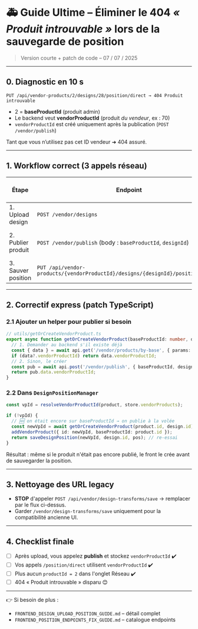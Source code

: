 # 🚑 Guide Ultime – Éliminer le 404 *« Produit introuvable »* lors de la sauvegarde de position

> Version courte + patch de code – 07 / 07 / 2025

---

## 0. Diagnostic en 10 s

```
PUT /api/vendor-products/2/designs/28/position/direct → 404 Produit introuvable
```

* 2 = **baseProductId** (produit admin)
* Le backend veut **vendorProductId** (produit *du vendeur*, ex : 70)
* `vendorProductId` est créé uniquement après la publication (`POST /vendor/publish`)

Tant que vous n’utilisez pas cet ID vendeur ➜ 404 assuré.

---

## 1. Workflow correct (3 appels réseau)

| Étape | Endpoint | Retour clé | Ce que vous stockez |
|-------|----------|-----------|---------------------|
| 1. Upload design | `POST /vendor/designs` | `designId` | 🆔 design du vendeur |
| 2. Publier produit | `POST /vendor/publish` (body : `baseProductId`, `designId`) | `vendorProductId` | 🆔 **à conserver dans le store** |
| 3. Sauver position | `PUT /api/vendor-products/{vendorProductId}/designs/{designId}/position/direct` | 200 | ✔️ |

---

## 2. Correctif express (patch TypeScript)

### 2.1 Ajouter un helper pour publier si besoin

```ts
// utils/getOrCreateVendorProduct.ts
export async function getOrCreateVendorProduct(baseProductId: number, designId: number) {
  // 1. Demander au backend s'il existe déjà
  const { data } = await api.get('/vendor/products/by-base', { params: { baseProductId } });
  if (data?.vendorProductId) return data.vendorProductId;
  // 2. Sinon, le créer
  const pub = await api.post('/vendor/publish', { baseProductId, designId });
  return pub.data.vendorProductId;
}
```

### 2.2 Dans `DesignPositionManager`

```ts
const vpId = resolveVendorProductId(product, store.vendorProducts);

if (!vpId) {
  // 🆕 on était encore sur baseProductId → on publie à la volée
  const newVpId = await getOrCreateVendorProduct(product.id, design.id);
  addVendorProduct({ id: newVpId, baseProductId: product.id });
  return saveDesignPosition(newVpId, design.id, pos); // re-essai
}
```

Résultat : même si le produit n'était pas encore publié, le front le crée avant de sauvegarder la position.

---

## 3. Nettoyage des URL legacy

* **STOP** d'appeler `POST /api/vendor/design-transforms/save`  → remplacer par le flux ci-dessus.
* Garder `/vendor/design-transforms/save` uniquement pour la compatibilité ancienne UI.

---

## 4. Checklist finale

- [ ] Après upload, vous appelez **publish** et stockez `vendorProductId` ✔️
- [ ] Vos appels `/position/direct` utilisent `vendorProductId` ✔️
- [ ] Plus aucun `productId = 2` dans l'onglet Réseau ✔️
- [ ] 404 « Produit introuvable » disparu 😊

---

👉 Si besoin de plus : 
* `FRONTEND_DESIGN_UPLOAD_POSITION_GUIDE.md` – détail complet
* `FRONTEND_POSITION_ENDPOINTS_FIX_GUIDE.md` – catalogue endpoints 